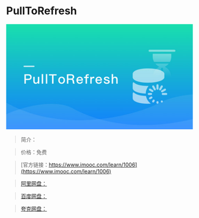 # PullToRefresh

![img](../../assets/5fe443040001d0c505400304.jpg)

> 简介：

> 价格：免费

> [官方链接：https://www.imooc.com/learn/1006](https://www.imooc.com/learn/1006)

> [阿里网盘：]()

> [百度网盘：]()

> [夸克网盘：]()
